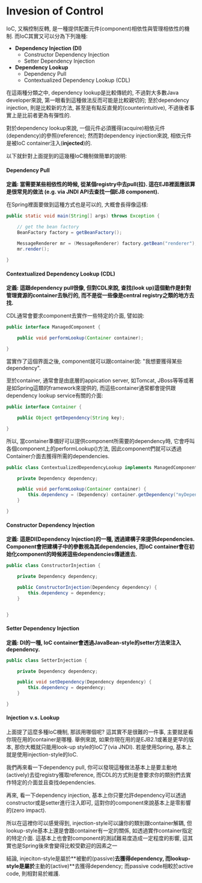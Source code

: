 # Invesion of Control

IoC, 又稱控制反轉, 是一種提供配置元件\(component\)相依性與管理相依性的機制. 而IoC其實又可以分為下列幾種:

* **Dependency Injection \(DI\)**
  * Constructor Dependency Injection
  * Setter Dependency Injection
* **Dependency Lookup**
  * Dependency Pull
  * Contextualized Dependency Lookup \(CDL\)

在這兩種分類之中, dependency lookup是比較傳統的, 不過對大多數Java developer來說, 第一眼看到這種做法反而可能是比較親切的; 至於dependency injection, 則是比較新的方法, 甚至是有點反直覺的\(counterintuitive\), 不過後者事實上是比前者更為有彈性的.

對於dependency lookup來說, 一個元件必須獲得\(acquire\)相依元件\(dependency\)的參照\(reference\); 然而對dependency injection來說, 相依元件是被IoC container注入\(**injected**\)的.

以下就針對上面提到的這幾種IoC機制做簡單的說明:

#### Dependency Pull

**定義: 當需要某些相依性的時候, 從某個registry中去pull\(拉\). 這在EJB裡面應該算是很常見的做法 \(e.g. via JNDI API去查找一個EJB component\).**

在Spring裡面要做到這種方式也是可以的, 大概會長得像這樣:

```java
public static void main(String[] args) throws Exception {

    // get the bean factory
    BeanFactory factory = getBeanFactory();

    MessageRenderer mr = (MessageRenderer) factory.getBean("renderer");
    mr.render();
    
}
```

#### Contextualized Dependency Lookup \(CDL\)

**定義: 這跟dependency pull很像, 但對CDL來說, 查找\(look up\)這個動作是針對管理資源的container去執行的, 而不是從一些像是central registry之類的地方去找.**

CDL通常會要求component去實作一些特定的介面, 譬如說:

```java
public interface ManagedComponent {

    public void performLookup(Container container);

}
```

當實作了這個界面之後, component就可以跟container說: "我想要獲得某些dependency".

至於container, 通常會是由底層的appication server, 如Tomcat, JBoss等等或著是如Spring這類的framework來提供的, 而這些container通常都會提供跟dependency lookup service有關的介面:

```java
public interface Container {

    public Object getDependency(String key);

}
```

所以, 當container準備好可以提供component所需要的dependency時, 它會呼叫各個component上的performLookup\(\)方法, 因此component們就可以透過Container介面去獲得所需的dependencies.

```java
public class ContextualizedDependencyLookup implements ManagedComponent {

    private Dependency dependency;

    public void performLookup(Container container) {
        this.dependency = (Dependency) container.getDependency("myDependency");
    }

}
```

#### Constructor Dependency Injection

**定義: 這是DI\(Dependency Injection\)的一種, 透過建構子來提供dependencies. Component會把建構子中的參數視為其dependencies, 而IoC container會在初始化component的時候將這些dependencies傳遞進去.**

```java
public class ConstructorInjection {

    private Dependency dependency;

    public ConstructorInjection(Dependency dependency) {
        this.dependency = dependency;
    }


}
```

#### Setter Dependency Injection

**定義: DI的一種, IoC container會透過JavaBean-style的setter方法來注入dependency.**

```java
public class SetterInjection {

    private Dependency dependency;

    public void setDependency(Dependency dependency) {
        this.dependency = dependency;
    }

}
```

#### Injection v.s. Lookup

上面提了這麼多種IoC機制, 那該用哪個呢? 這其實不是很難的一件事, 主要就是看你現在用的container是哪種. 舉例來說, 如果你現在用的是EJB2.1或著是更早的版本, 那你大概就只能用look-up style的IoC了\(via JNDI\). 若是使用Spring, 基本上就是使用injection-style的IoC.

我們再來看一下dependency pull, 你可以發現這種做法基本上是要主動地\(actively\)去從registry獲取reference, 而CDL的方式則是會要求你的類別們去實作特定的介面並且查找dependencies.

再來, 看一下dependency injection, 基本上你只要允許dependency可以透過constructor或是setter進行注入即可, 這對你的component來說基本上是零影響的\(zero impact\).

所以在這裡你可以感覺得到, injection-style可以讓你的類別跟container解耦, 但lookup-style基本上還是會跟container有一定的關係, 如透過實作container指定的特定介面. 這基本上也會對component的測試難易度造成一定程度的影響, 這其實也是Spring後來會變得比較受歡迎的因素之一

結論, injeciton-style是屬於**被動的\(passive\)**去獲得dependency, 而lookup-style是屬於**主動的\(active\)**去獲得dependency; 而passive code相較於active code, 則相對易於維護.

